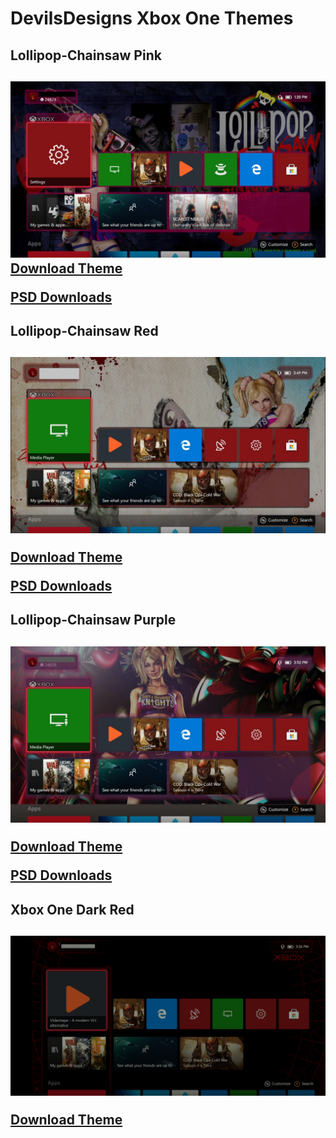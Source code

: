 <h1> DevilsDesigns Xbox One Themes </h1>

<h2>Lollipop-Chainsaw Pink <h2>

![alt text](https://raw.githubusercontent.com/DevilsDesigns/Xbox-One-Themes/main/Lollipop-Chainsaw/Demos/Screenshot-Pink.png
 "Pink")
[Download Theme](https://github.com/DevilsDesigns/Xbox-One-Themes/blob/d7786053c14a688198987e940bc3111b8cd5880c/Lollipop-Chainsaw/Completed/Lollipop-Chainsaw-pink.png)
  
[PSD Downloads](https://github.com/DevilsDesigns/Xbox-One-Themes/blob/b6dec01bc9aebdb1f537f8d569cfa0f2ca44115c/Lollipop-Chainsaw/Templates/Lollipop-Chainsaw-pink.psd)

<h2>Lollipop-Chainsaw Red <h2>
  
![alt text](https://raw.githubusercontent.com/DevilsDesigns/Xbox-One-Themes/main/Lollipop-Chainsaw/Demos/Screenshot%202021-06-27%20154958.png "Red")

[Download Theme](https://github.com/DevilsDesigns/Xbox-One-Themes/blob/d7786053c14a688198987e940bc3111b8cd5880c/Lollipop-Chainsaw/Completed/Lollipop-Chainsaw-Red.png)

[PSD Downloads](https://github.com/DevilsDesigns/Xbox-One-Themes/blob/b6dec01bc9aebdb1f537f8d569cfa0f2ca44115c/Lollipop-Chainsaw/Templates/Lollipop-Chainsaw-Red.psd)

<h2>Lollipop-Chainsaw Purple <h2>

![alt text](https://raw.githubusercontent.com/DevilsDesigns/Xbox-One-Themes/main/Lollipop-Chainsaw/Demos/Screenshot%202021-06-27%20155248.png "Purple")
  
[Download Theme](https://github.com/DevilsDesigns/Xbox-One-Themes/blob/d7786053c14a688198987e940bc3111b8cd5880c/Lollipop-Chainsaw/Completed/Lollipop-Chainsaw-pink-and-purple.png)

[PSD Downloads](https://github.com/DevilsDesigns/Xbox-One-Themes/blob/b6dec01bc9aebdb1f537f8d569cfa0f2ca44115c/Lollipop-Chainsaw/Templates/Lollipop-Chainsaw-pink-and-purple.psd)
<h2>Xbox One Dark Red <h2>
  
![alt text](https://raw.githubusercontent.com/DevilsDesigns/Xbox-One-Themes/main/Xbox-Old-Skool-Red/Demo/Screenshot_20210318-175311.jpg.png "Xbox-Throwback-Red")
  
[Download Theme](https://github.com/DevilsDesigns/Xbox-One-Themes/blob/b6dec01bc9aebdb1f537f8d569cfa0f2ca44115c/Xbox-Old-Skool-Red/Completed/Xbox-Series-Dashboard-Throwback.png)
